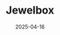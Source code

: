 ---  
layout: startup_page  
title: "Jewelbox"  
id: "jewelbox.co.in"  
permalink: "/jewelboxjewelbox.co.in04162025/"  
website: "https://jewelbox.co.in/"  
funding_round: "Pre-Series A"  
funding_amount: "$3.2M"  
investors: "V3 Ventures, Atrium Angels, Dexter Ventures, Infinyte Club, Samarthya Capital, JIIF"  
about: "Jewelbox is an omnichannel lab-grown diamond company focused on retail expansion in India. They offer lab-grown diamonds, aiming to democratize access to luxury. The company has a strong online and offline presence and plans to significantly increase its store count."  
markets: "Luxury Goods, Lab-Grown Diamonds"  
hq: "Kolkata, West Bengal, India"  
founded_year: "2021"  
linkedin: "https://www.linkedin.com/company/jewelbox1"  
twitter: ""  
instagram: ""  
facebook: "https://www.facebook.com/jewelbox.co.in"  
crunchbase: "https://www.crunchbase.com/organization/jewelbox"  
pitchbook: "https://pitchbook.com/profiles/company/591098-86"  

date_display: "16-Apr-2025"  
date: "2025-04-16"

# SEO Optimization  
meta_title: "Jewelbox - Pre-Series A Funding ($3.2M)"  
meta_description: "Jewelbox, Jewelbox is an omnichannel lab-grown diamond company focused on retail expansion in India. They offer lab-grown diamonds, aiming to democratize access..."  
meta_keywords: "Jewelbox, Luxury Goods, Lab-Grown Diamonds, Pre-Series A funding"  
canonical_url: "https://startup.projectstartups.com/jewelboxjewelbox.co.in04162025/"  
---